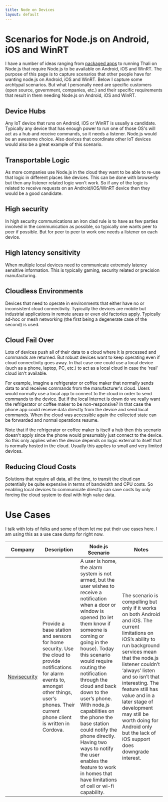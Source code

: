 ```yaml
---
title: Node on Devices
layout: default
---
```


# Scenarios for Node.js on Android, iOS and WinRT
I have a number of ideas ranging from [packaged apps](http://www.goland.org/html6packagedapps/) to running Thali on Node.js that require Node.js to be available on Android, iOS and WinRT. The purpose of this page is to capture scenarios that other people have for wanting node.js on Android, iOS and WinRT. Below I capture some archtypal scenarios. But what I personally need are specific customers (open source, government, companies, etc.) and their specific requirements that result in them needing Node.js on Android, iOS and WinRT.

## Device Hubs
Any IoT device that runs on Android, iOS or WinRT is usually a candidate. Typically any device that has enough power to run one of those OS's will act as a hub and receive commands, so it needs a listener. Node.js would be an awesome choice. Also devices that coordinate other IoT devices would also be a great example of this scenario.

## Transportable Logic
As more companies use Node.js in the cloud they want to be able to re-use that logic in different places like devices. This can be done with browserfy but then any listener related logic won't work. So if any of the logic is related to receive requests on an Android/iOS/WinRT device then they would be a good candidate.

## High security
In high security communications an iron clad rule is to have as few parties involved in the communication as possible, so typically one wants peer to peer if possible. But for peer to peer to work one needs a listener on each device.

## High latency sensitivity
When multiple local devices need to communicate extremely latency sensitive information. This is typically gaming, security related or precision manufacturing.

## Cloudless Environments
Devices that need to operate in environments that either have no or inconsistent cloud connectivity. Typically the devices are mobile but industrial applications in remote areas or even old factories apply. Typically ad-hoc or mesh networking (the first being a degenerate case of the second) is used.

## Cloud Fail Over
Lots of devices push all of their data to a cloud where it is processed and commands are returned. But robust devices want to keep operating even if cloud connectivity goes away. In that case one could use a local device (such as a phone, laptop, PC, etc.) to act as a local cloud in case the 'real' cloud isn't available.

For example, imagine a refrigerator or coffee maker that normally sends data to and receives commands from the manufacturer's cloud. Users would normally use a local app to connect to the cloud in order to send commands to the device. But if the local Internet is down do we really want the refrigerator or coffee maker to be non-responsive? In that case the phone app could receive data directly from the device and send local commands. When the cloud was accessible again the collected state can be forwarded and normal operations resume.

Note that if the refrigerator or coffee maker is itself a hub then this scenario doesn't apply since the phone would presumably just connect to the device. So this only applies when the device depends on logic external to itself that is normally hosted in the cloud. Usually this applies to small and very limited devices.

## Reducing Cloud Costs
Solutions that require all data, all the time, to transit the cloud can potentially be quite expensive in terms of bandwidth and CPU costs. So enabling local devices to communicate directly can save costs by only forcing the cloud system to deal with high value data.

# Use Cases
I talk with lots of folks and some of them let me put their use cases here. I am using this as a use case dump for right now.

Company | Description | Node.js Scenario | Notes
--------|-------------|------------------|-------
[Novisecurity](http://www.novisecurity.com/#home) | Provide a base station and sensors for home security. Use the cloud to provide notifications for alarm events to, amongst other things, user’s phones. Their current phone client is written in Cordova. | A user is home, the alarm system is not armed, but the user wishes to receive a notification when a door or window is opened (to let them know if someone is coming or going in the house). Today this scenario would require routing the notification through the cloud and back down to the user’s phone. With node.js capabilities on the phone the base station could notify the phone directly. Having two ways to notify the user enables the feature to work in homes that have limitations of cell or wi-fi capability. | The scenario is compelling but only if it works on both Android and iOS. The current limitations on iOS’s ability to run background services mean that the node.js listener couldn’t ‘always’ listen and so isn’t that interesting. The feature still has value and in a later stage of development may still be worth doing for Android only but the lack of iOS support does downgrade interest.
